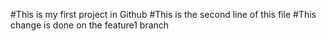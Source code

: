 #This is my first project in Github 
#This is the second line of this file
#This change is done on the feature1 branch